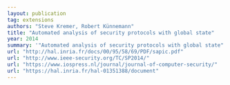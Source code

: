 ```yaml
---
layout: publication
tag: extensions
authors: "Steve Kremer, Robert Künnemann"
title: "Automated analysis of security protocols with global state"
year: 2014
summary: '"Automated analysis of security protocols with global state" <a href="http://hal.inria.fr/docs/00/95/58/69/PDF/sapic.pdf" target="_blank">[PDF]</a>, by Steve Kremer, Robert Künnemann, paper presented at <a href="http://www.ieee-security.org/TC/SP2014/" target="_blank">S&amp;P 2014</a>, also available extended journal version at <a href="https://www.iospress.nl/journal/journal-of-computer-security/" target="_blank">Journal of Computer Security</a>: <a href="https://hal.inria.fr/hal-01351388/document" target="_blank">[PDF]</a>.'
url: "http://hal.inria.fr/docs/00/95/58/69/PDF/sapic.pdf"
url: "http://www.ieee-security.org/TC/SP2014/"
url: "https://www.iospress.nl/journal/journal-of-computer-security/"
url: "https://hal.inria.fr/hal-01351388/document"
---
```

